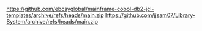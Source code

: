 https://github.com/ebcsyglobal/mainframe-cobol-db2-jcl-templates/archive/refs/heads/main.zip
https://github.com/jjsam07/Library-System/archive/refs/heads/main.zip
